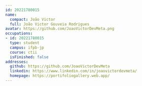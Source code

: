 ```yaml
---
id: 20221780015
name:
  compact: João Victor
  full: João Victor Gouveia Rodrigues
avatar: https://github.com/JoaoVictorDevMeta.png
occupations:
- id: 20221780015
  type: student
  campus: ifpb-jp
  course: ctii
  isFinished: false
addresses:
  github: https://github.com/JoaoVictorDevMeta
  linkedin: https://www.linkedin.com/in/joaovictordevmeta/
  homepage: https://portifoliogallery.web.app/
---
```

